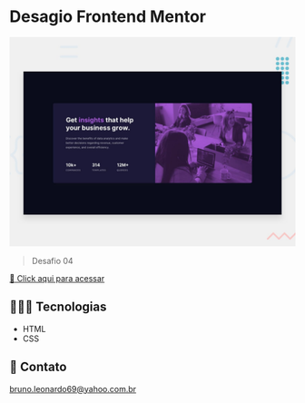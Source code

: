 # Desagio Frontend Mentor

![preview](./design/desktop-preview.jpg)

> Desafio 04

[🔗 Click aqui para acessar](https://brunoleonardodev.github.io/Treino/treino004/)


## 👨🏾‍💻 Tecnologias

- HTML
- CSS

## 📩 Contato

bruno.leonardo69@yahoo.com.br
